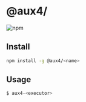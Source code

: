 # @aux4/<name>
<description>

![npm](https://img.shields.io/npm/v/@aux4/<name>)

## Install

```bash
npm install -g @aux4/<name>
```

## Usage
```bash
$ aux4-<executor>
```
